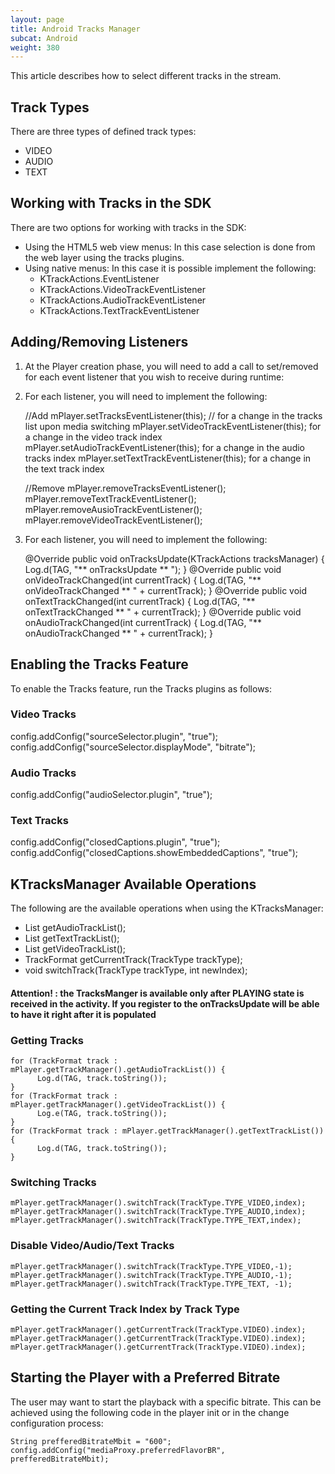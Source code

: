 ```yaml
---
layout: page
title: Android Tracks Manager
subcat: Android
weight: 380
---
```


This article describes how to select different tracks in the stream.

## Track Types  

There are three types of defined track types:
* VIDEO
* AUDIO
* TEXT

## Working with Tracks in the SDK  

There are two options for working with tracks in the SDK:

* Using the HTML5 web view menus: In this case selection is done from the web layer using the tracks plugins.
* Using native menus: In this case it is possible implement the following:
     * KTrackActions.EventListener
     * KTrackActions.VideoTrackEventListener
     * KTrackActions.AudioTrackEventListener
     * KTrackActions.TextTrackEventListener
    
## Adding/Removing Listeners  
     
1. At the Player creation phase, you will need to add a call to set/removed for each event listener that you wish to receive during runtime:
2. For each listener, you will need to implement the following:
   
   	 //Add
   	 mPlayer.setTracksEventListener(this); // for a change in the tracks list upon media switching
   	 mPlayer.setVideoTrackEventListener(this); for a change in the video track index
   	 mPlayer.setAudioTrackEventListener(this); for a change in the audio tracks index
   	 mPlayer.setTextTrackEventListener(this);  for a change in the text track index
   	
   	 
   	 //Remove
   	 mPlayer.removeTracksEventListener();
   	 mPlayer.removeTextTrackEventListener();
   	 mPlayer.removeAusioTrackEventListener();
   	 mPlayer.removeVideoTrackEventListener();
   	 
            
2. For each listener, you will need to implement the following:

    @Override
    public void onTracksUpdate(KTrackActions tracksManager) {
		Log.d(TAG, "** onTracksUpdate ** ");
    }
    @Override
    public void onVideoTrackChanged(int currentTrack) {
       Log.d(TAG, "** onVideoTrackChanged ** " + currentTrack);
    }
    @Override
    public void onTextTrackChanged(int currentTrack) {
        Log.d(TAG, "** onTextTrackChanged ** " + currentTrack);
    }
    @Override
    public void onAudioTrackChanged(int currentTrack) {
        Log.d(TAG, "** onAudioTrackChanged ** " + currentTrack);
    }
  

## Enabling the Tracks Feature  

To enable the Tracks feature, run the Tracks plugins as follows:

### Video Tracks  

config.addConfig("sourceSelector.plugin", "true");
config.addConfig("sourceSelector.displayMode", "bitrate");

### Audio Tracks  

config.addConfig("audioSelector.plugin", "true");

### Text Tracks  

config.addConfig("closedCaptions.plugin", "true");
config.addConfig("closedCaptions.showEmbeddedCaptions", "true");


## KTracksManager Available Operations  

The following are the available operations when using the KTracksManager:

* List<TrackFormat> getAudioTrackList();
* List<TrackFormat> getTextTrackList();
* List<TrackFormat> getVideoTrackList();
* TrackFormat       getCurrentTrack(TrackType trackType);
* void              switchTrack(TrackType trackType, int newIndex);

#### Attention! : the TracksManger is available only after PLAYING state is received in the activity. If you register to the onTracksUpdate will be able to have it right after it is populated

###  Getting Tracks  

	for (TrackFormat track : mPlayer.getTrackManager().getAudioTrackList()) {
          Log.d(TAG, track.toString());
    }
    for (TrackFormat track : mPlayer.getTrackManager().getVideoTrackList()) {
          Log.e(TAG, track.toString());
    }
    for (TrackFormat track : mPlayer.getTrackManager().getTextTrackList()) {
          Log.d(TAG, track.toString());
    }

###  Switching Tracks  


  	mPlayer.getTrackManager().switchTrack(TrackType.TYPE_VIDEO,index);
  	mPlayer.getTrackManager().switchTrack(TrackType.TYPE_AUDIO,index);
  	mPlayer.getTrackManager().switchTrack(TrackType.TYPE_TEXT,index);

###  Disable Video/Audio/Text Tracks  


  	mPlayer.getTrackManager().switchTrack(TrackType.TYPE_VIDEO,-1);
  	mPlayer.getTrackManager().switchTrack(TrackType.TYPE_AUDIO,-1);
  	mPlayer.getTrackManager().switchTrack(TrackType.TYPE_TEXT, -1);



###  Getting the Current Track Index by Track Type  

	mPlayer.getTrackManager().getCurrentTrack(TrackType.VIDEO).index);
	mPlayer.getTrackManager().getCurrentTrack(TrackType.VIDEO).index);
	mPlayer.getTrackManager().getCurrentTrack(TrackType.VIDEO).index);


##  Starting the Player with a Preferred Bitrate  

The user may want to start the playback with a specific bitrate. This can be achieved using the following code in the player init or in the change configuration process:

	String prefferedBitrateMbit = "600";
	config.addConfig("mediaProxy.preferredFlavorBR", prefferedBitrateMbit);
